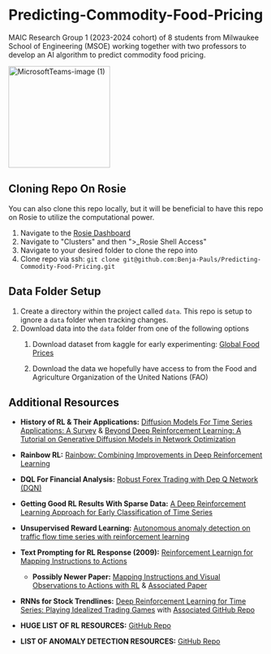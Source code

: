 # Predicting-Commodity-Food-Pricing
MAIC Research Group 1 (2023-2024 cohort) of 8 students from Milwaukee School of Engineering (MSOE) working together with two professors to develop an AI algorithm to predict commodity food pricing.

<img src="https://github.com/Benja-Pauls/Predicting-Commodity-Food-Pricing/assets/73416124/1f89a5f8-9686-4f61-8402-a44769cd0ed8" alt="MicrosoftTeams-image (1)" width="200"/>


## Cloning Repo On Rosie
You can also clone this repo locally, but it will be beneficial to have this repo on Rosie to utilize the computational power.
1. Navigate to the [Rosie Dashboard](https://dh-ood.hpc.msoe.edu/pun/sys/dashboard/)
2. Navigate to "Clusters" and then ">_Rosie Shell Access"
3. Navigate to your desired folder to clone the repo into
4. Clone repo via ssh: `git clone git@github.com:Benja-Pauls/Predicting-Commodity-Food-Pricing.git`

## Data Folder Setup
1. Create a directory within the project called `data`. This repo is setup to ignore a `data` folder when tracking changes.<br>
2. Download data into the `data` folder from one of the following options<br>
    1. Download dataset from kaggle for early experimenting: [Global Food Prices](https://www.kaggle.com/datasets/jboysen/global-food-prices)

    2. Download the data we hopefully have access to from the Food and Agriculture Organization of the United Nations (FAO)
  
## Additional Resources
* **History of RL & Their Applications:** [Diffusion Models For Time Series Applications: A Survey](https://arxiv.org/pdf/2305.00624.pdf) & [Beyond Deep Reinforcement Learning: A Tutorial on Generative Diffusion Models in Network Optimization](https://arxiv.org/pdf/2308.05384.pdf)
* **Rainbow RL:** [Rainbow: Combining Improvements in Deep Reinforcement Learning](https://arxiv.org/pdf/1710.02298.pdf)
* **DQL For Financial Analysis:** [Robust Forex Trading with Dep Q Network (DQN)](https://core.ac.uk/download/pdf/233618241.pdf)
* **Getting Good RL Results With Sparse Data:** [A Deep Reinforcement Learning Approach for Early Classification of Time Series](https://ieeexplore.ieee.org/abstract/document/8553544)
* **Unsupervised Reward Learning:** [Autonomous anomaly detection on traffic flow time series with reinforcement learning](https://www.sciencedirect.com/science/article/pii/S0968090X23000785)
* **Text Prompting for RL Response (2009):** [Reinforcement Learnign for Mapping Instructions to Actions](http://people.csail.mit.edu/branavan/papers/acl2009.pdf)
    * **Possibly Newer Paper:** [Mapping Instructions and Visual Observations to Actions with RL](https://ar5iv.labs.arxiv.org/html/1704.08795) & [Associated Paper](https://arxiv.org/pdf/1704.08795.pdf)
* **RNNs for Stock Trendlines:** [Deep Reinforcement Learning for Time Series: Playing Idealized Trading Games](https://arxiv.org/ftp/arxiv/papers/1803/1803.03916.pdf) with [Associated GitHub Repo](https://github.com/golsun/deep-RL-trading)

* **HUGE LIST OF RL RESOURCES:** [GitHub Repo](https://github.com/zhjohnchan/awesome-reinforcement-learning-in-nlp)
* **LIST OF ANOMALY DETECTION RESOURCES:** [GitHub Repo](https://github.com/yzhao062/anomaly-detection-resources)

